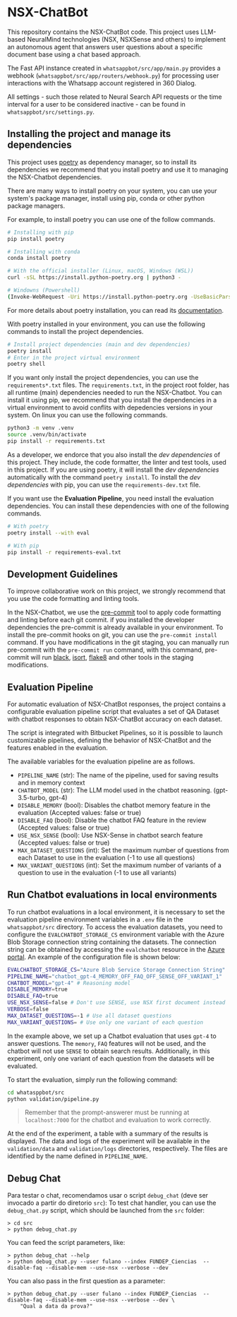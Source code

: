 # NSX-ChatBot

This repository contains the NSX-ChatBot code. This project uses LLM-based NeuralMind technologies (NSX, NSXSense and others) to implement an autonomous agent that answers user questions about a specific document base using a chat based approach.

The Fast API instance created in `whatsappbot/src/app/main.py` provides a webhook (`whatsappbot/src/app/routers/webhook.py`) for processing user interactions with the Whatsapp account registered in 360 Dialog.

All settings - such those related to Neural Search API requests or the time interval for a user to be considered inactive - can be found in `whatsappbot/src/settings.py`.

## Installing the project and manage its dependencies

This project uses [poetry](https://python-poetry.org/) as dependency manager, so to install its dependencies we recommend that you install poetry and use it to managing the NSX-Chatbot dependencies.

There are many ways to install poetry on your system, you can use your system's package manager, install using pip, conda or other python package managers.

For example, to install poetry you can use one of the follow commands.

```bash
# Installing with pip
pip install poetry

# Installing with conda
conda install poetry

# With the official installer (Linux, macOS, Windows (WSL))
curl -sSL https://install.python-poetry.org | python3 -

# Windowns (Powershell)
(Invoke-WebRequest -Uri https://install.python-poetry.org -UseBasicParsing).Content | py -

```

For more details about poetry installation, you can read its [documentation](https://python-poetry.org/docs/#installing-with-the-official-installer).


With poetry installed in your environment, you can use the following commands to install the project dependencies.

```bash
# Install project dependencies (main and dev dependencies)
poetry install
# Enter in the project virtual environment
poetry shell
```

If you want only install the project dependencies, you can use the `requirements*.txt` files. The `requirements.txt`, in the project root folder, has all runtime (main) dependencies needed to run the NSX-Chatbot. You can install it using pip, we recommend that you install the dependencies in a virtual environment to avoid conflits with depedencies versions in your system. On linux you can use the following commands.

```bash
python3 -m venv .venv
source .venv/bin/activate
pip install -r requirements.txt
```

As a developer, we endorce that you also install the *dev dependencies* of this project. They include, the code formatter, the linter and test tools, used in this project. If you are using poetry, it will install the *dev dependencies* automatically with the command `poetry install`. To install the *dev dependencies* with pip, you can use the `requirements-dev.txt` file.

If you want use the **Evaluation Pipeline**, you need install the evaluation dependencies. You can install these dependencies with one of the following commands.

```bash
# With poetry
poetry install --with eval

# With pip
pip install -r requirements-eval.txt
```

## Development Guidelines

To improve collaborative work on this project, we strongly recommend that you use the code formatting and linting tools.

In the NSX-Chatbot, we use the [pre-commit](https://pre-commit.com/) tool to apply code formatting and linting before each git commit. if you installed the developer dependencies the pre-commit is already available in your environment. To install the pre-commit hooks on git, you can use the `pre-commit install` command. If you have modifications in the git staging, you can manually run pre-commit with the `pre-commit run` command, with this command, pre-commit will run [black](https://black.readthedocs.io/en/stable/), [isort](https://pycqa.github.io/isort/), [flake8](https://flake8.pycqa.org/en/latest/) and other tools in the staging modifications.


## Evaluation Pipeline

For automatic evaluation of NSX-ChatBot responses, the project contains a configurable evaluation pipeline script that evaluates a set of QA Dataset with chatbot responses to obtain NSX-ChatBot accuracy on each dataset.

The script is integrated with Bitbucket Pipelines, so it is possible to launch customizable pipelines, defining the behavior of NSX-ChatBot and the features enabled in the evaluation.

The available variables for the evaluation pipeline are as follows.

- `PIPELINE_NAME` (str): The name of the pipeline, used for saving results and in memory context
- `CHATBOT_MODEL` (str): The LLM model used in the chatbot reasoning. (gpt-3.5-turbo, gpt-4)
- `DISABLE_MEMORY` (bool): Disables the chatbot memory feature in the evaluation (Accepted values: false or true)
- `DISABLE_FAQ` (bool): Disable the chatbot FAQ feature in the review (Accepted values: false or true)
- `USE_NSX_SENSE` (bool): Use NSX-Sense in chatbot search feature (Accepted values: false or true)
- `MAX_DATASET_QUESTIONS` (int): Set the maximum number of questions from each Dataset to use in the evaluation (-1 to use all questions)
- `MAX_VARIANT_QUESTIONS` (int): Set the maximum number of variants of a question to use in the evaluation (-1 to use all variants)

## Run Chatbot evaluations in local environments

To run chatbot evaluations in a local environment, it is necessary to set the evaluation pipeline environment variables in a `.env` file in the `whatsappbot/src` directory. To access the evaluation datasets, you need to configure the `EVALCHATBOT_STORAGE_CS` environment variable with the Azure Blob Storage connection string containing the datasets. The connection string can be obtained by accessing the `evalchatbot` resource in the [Azure portal](https://portal.azure.com/). An example of the configuration file is shown below:

```bash
EVALCHATBOT_STORAGE_CS="Azure Blob Service Storage Connection String"
PIPELINE_NAME="chatbot_gpt-4_MEMORY_OFF_FAQ_OFF_SENSE_OFF_VARIANT_1"
CHATBOT_MODEL="gpt-4" # Reasoning model
DISABLE_MEMORY=true
DISABLE_FAQ=true
USE_NSX_SENSE=false # Don't use SENSE, use NSX first document instead
VERBOSE=false
MAX_DATASET_QUESTIONS=-1 # Use all dataset questions
MAX_VARIANT_QUESTIONS= # Use only one variant of each question
```

In the example above, we set up a Chatbot evaluation that uses `gpt-4` to answer questions. The `memory`, `FAQ` features will not be used, and the chatbot will not use `SENSE` to obtain search results. Additionally, in this experiment, only one variant of each question from the datasets will be evaluated.

To start the evaluation, simply run the following command:
```bash
cd whatasppbot/src
python validation/pipeline.py
```

> Remember that the prompt-answerer must be running at `localhost:7000` for the chatbot and evaluation to work correctly.

At the end of the experiment, a table with a summary of the results is displayed. The data and logs of the experiment will be available in the `validation/data` and `validation/logs` directories, respectively. The files are identified by the name defined in `PIPELINE_NAME`.

## Debug Chat

Para testar o chat, recomendamos usar o script `debug_chat` (deve ser invocado a partir do diretorio `src`):
To test chat handler, you can use the `debug_chat.py` script, which should be launched from the `src` folder:

```
> cd src
> python debug_chat.py
```

You can feed the script parameters, like:

```
> python debug_chat --help
> python debug_chat.py --user fulano --index FUNDEP_Ciencias  --disable-faq --disable-mem --use-nsx --verbose --dev
```

You can also pass in the first question as a parameter:

```
> python debug_chat.py --user fulano --index FUNDEP_Ciencias  --disable-faq --disable-mem --use-nsx --verbose --dev \
    "Qual a data da prova?"
```

